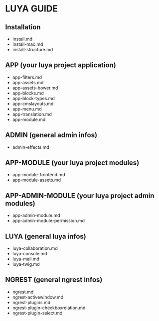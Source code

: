 LUYA GUIDE
==========

Installation
--
- install.md
- install-mac.md
- install-structure.md

APP (your luya project application)
--
- app-filters.md
- app-assets.md
- app-assets-bower.md
- app-blocks.md
- app-block-types.md
- app-cmslayouts.md
- app-menu.md
- app-translation.md
- app-module.md

ADMIN (general admin infos)
--
- admin-effects.md

APP-MODULE (your luya project modules)
--
- app-module-frontend.md
- app-module-assets.md

APP-ADMIN-MODULE (your luya project admin modules)
--
- app-admin-module.md
- app-admin-module-permission.md

LUYA (general luya infos)
--
- luya-collaboration.md
- luya-console.md
- luya-mail.md
- luya-twig.md

NGREST (general ngrest infos)
--
- ngrest.md
- ngrest-activewindow.md
- ngrest-plugins.md
- ngrest-plugin-checkboxrelation.md
- ngrest-plugin-select.md
